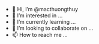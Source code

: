 - 👋 Hi, I’m @macthuongthuy
- 👀 I’m interested in ...
- 🌱 I’m currently learning ...
- 💞️ I’m looking to collaborate on ...
- 📫 How to reach me ...

<!---
macthuongthuy/macthuongthuy is a ✨ special ✨ repository because its `README.md` (this file) appears on your GitHub profile.
You can click the Preview link to take a look at your changes.
--->
